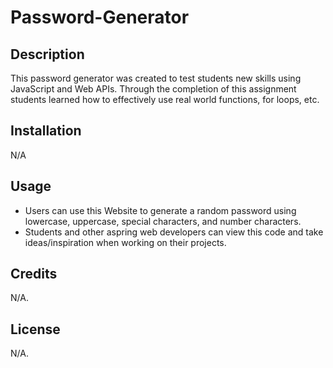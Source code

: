 # Password-Generator

## Description
This password generator was created to test students new skills using JavaScript and Web APIs. Through the completion of this assignment students learned how to effectively use real world functions, for loops, etc.

## Installation
N/A

## Usage 
-  Users can use this Website to generate a random password using lowercase, uppercase, special characters, and number characters.
- Students and other aspring web developers can view this code and take ideas/inspiration when working on their projects. 

## Credits
N/A.

## License 
N/A.
